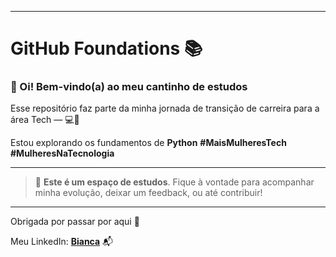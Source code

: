 
---

# GitHub Foundations 📚

### 👋 Oi! Bem-vindo(a) ao meu cantinho de estudos 

Esse repositório faz parte da minha jornada de transição de carreira para a área Tech — 💻💜

Estou explorando os fundamentos de **Python** 
**\#MaisMulheresTech** **\#MulheresNaTecnologia**

---
>🤝 **Este é um espaço de estudos**. Fique à vontade para acompanhar minha evolução, deixar um feedback, ou até contribuir!

---
Obrigada por passar por aqui 🌱

Meu LinkedIn: [**Bianca**](https://www.linkedin.com/in/bianca-d-oliveira/) 📬
